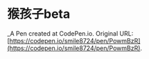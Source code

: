 # 猴孩子beta
 _A Pen created at CodePen.io. Original URL: [https://codepen.io/smile8724/pen/PowmBzR](https://codepen.io/smile8724/pen/PowmBzR).

 